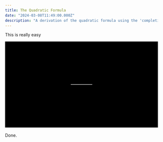 ```yaml
---
title: The Quadratic Formula
date: "2024-03-08T11:49:00.000Z"
description: "A derivation of the quadratic formula using the 'completing the square' method"
---
```


This is really easy

![Shrek](./completingTheSquare.gif)

Done.